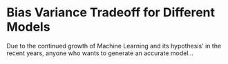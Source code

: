 # Bias Variance Tradeoff for Different Models
Due to the continued growth of Machine Learning and its hypothesis' in the recent years, anyone who wants to generate an accurate model...
